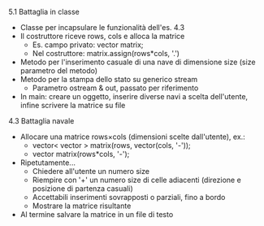 5.1 Battaglia in classe

* Classe per incapsulare le funzionalità dell'es. 4.3
* Il costruttore riceve rows, cols e alloca la matrice
  * Es. campo privato: vector<char> matrix;
  * Nel costruttore: matrix.assign(rows*cols, '.')
* Metodo per l'inserimento casuale di una nave di dimensione size (size parametro del metodo)
* Metodo per la stampa dello stato su generico stream
  * Parametro ostream & out, passato per riferimento
* In main: creare un oggetto, inserire diverse navi a scelta dell'utente, infine scrivere la matrice su file

4.3 Battaglia navale

* Allocare una matrice rows×cols (dimensioni scelte dall'utente), ex.:
  * vector< vector<char> > matrix(rows, vector<char>(cols, '-'));
  * vector<char> matrix(rows*cols, '-');
* Ripetutamente...
  * Chiedere all'utente un numero size
  * Riempire con '+' un numero size di celle adiacenti (direzione e posizione di partenza casuali)
  * Accettabili inserimenti sovrapposti o parziali, fino a bordo
  * Mostrare la matrice risultante
* Al termine salvare la matrice in un file di testo
